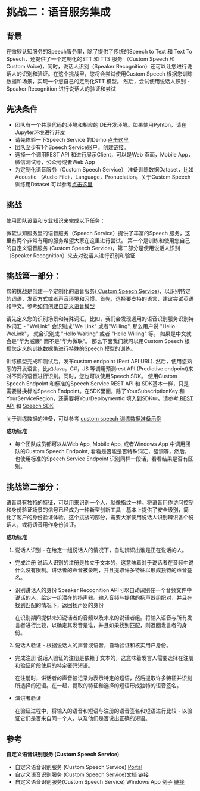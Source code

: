 # 挑战二：语音服务集成

## 背景

在微软认知服务的Speech服务里，除了提供了传统的Speech to Text 和 Text To Speech，还提供了一个定制化的STT 和 TTS 服务 （Custom Speech 和 Custom Voice)，同时，说话人识别（Speaker Recognition）还可以让您进行说话人的识别和验证。在这个挑战里，您将会尝试使用Custom Speech 根据您训练数据和场景，实现一个您自己的定制化STT 模型。 然后，尝试使用说话人识别 - Speaker Recognition 进行说话人的验证和尝试

## 先决条件

* 团队有一个共享代码的环境和相应的IDE开发环境。如果使用Pyhton，请在Jupyter环境进行开发
* 请先体验一下Speech Service 的Demo <a href="https://azure.microsoft.com/zh-cn/services/cognitive-services/directory/speech/" target="_blank">点击这里</a>
* 团队至少有1个Speech Service账户。创建<a href="https://azure.microsoft.com/zh-cn/try/cognitive-services/my-apis/?api=speech-services" target="_blank">链接</a>。
* 选择一个调用REST API 和进行展示Client，可以是Web 页面，Mobile App，微信测试号，公众号或者Web App
* 为定制化语音服务（Custom Speech Service） 准备训练数据Dataset，比如Acoustic （Audio File），Language，Pronuciation。关于Custom Speech 训练用Dataset 可以参考<a href="https://docs.microsoft.com/en-us/azure/cognitive-services/speech-service/how-to-customize-speech-models" target="_blank">点击这里</a>

## 挑战

使用团队设置和专业知识来完成以下任务：

微软认知服务里的语音服务（Speech Service）提供了丰富的Speech 服务，这里有两个非常有用的服务希望大家在这里进行尝试。 第一个是训练和使用您自己的自定义语音服务 (Custom Speech Service)，第二部分是使用说话人识别（Speaker Recognition）来去对说话人进行识别和验证

## 挑战第一部分：
您的挑战是创建一个定制化的语音服务(<a href="https://cris.ai/Home/CustomSpeechCustom" target="_blank"> Custom Speech Service</a>)，以识别特定的词语，发音方式或者声音环境和习惯。首先，选择要支持的语言，建议尝试英语和中文。参考<a href="https://docs.microsoft.com/en-us/azure/cognitive-services/speech-service/how-to-customize-speech-models" target="_blank">如何创建自定义语音模型</a> 

请先定义您的识别场景和特殊词汇，比如，我们会发现通用的语音识别服务识别特殊词汇 - "WeLink" 会识别成"We Link" 或者"Willing", 那么用户说 "Hello WeLink"， 就会识别成 "Hello Waiting" 或者 "Hello Willing" 等。 如果是中文就会是"华为威廉" 而不是"华为微联"。 那么下面我们就可以用Custom Speech 根据您定义的训练数据集进行特殊的Speech 模型的训练。 

训练模型完成和测试后，发布custom endpoint (Rest API URL). 然后，使用您熟悉的开发语言，比如Java，C#，JS 等调用预测rest API (Predictive endpoint)来对不同的语音进行识别。同时，您也可以使用Speech SDK。 使用Custom Speech Endpoint 和标准的Speech Service REST API 和 SDK基本一样，只是需要替换标准Speech Endpoint。在SDK里面，除了YourSubscriptionKey 和YourServiceRegion，还需要将YourDeploymentId 填入到SDK中。请参考<a href="https://docs.microsoft.com/en-us/azure/cognitive-services/speech-service/rest-apis#speech-to-text" target="_blank"> REST API</a> 和 <a href="https://docs.microsoft.com/en-us/azure/cognitive-services/speech-service/speech-sdk" target="_blank"> Speech SDK</a>  

关于训练数据的准备，可以参考 <a href="https://github.com/Microsoft/Cognitive-Custom-Speech-Service" target="_blank">custom speech 训练数据准备示例</a>

**成功标准**
* 每个团队成员都可以从Web App, Mobile App, 或者Windows App 中调用团队的Custom Speech Endpoint, 看看是否能是否特殊词汇，强调等，然后，也使用标准的Speech Service Endpoint 识别同样一段话，看看结果是否有区别。

## 挑战第二部分：
语音具有独特的特征，可以用来识别一个人，就像指纹一样。将语音用作访问控制和身份验证场景的信号已经成为一种新型创新工具 - 基本上提供了安全级​​别，简化了客户的身份验证体验。这个挑战的部分，需要大家使用说话人识别辨识各个说话人，或将语音用作身份验证。

**成功标准**
1. 说话人识别 - 在给定一组说话人的情况下，自动辨识出谁是正在说话的人。

* 完成注册
  说话人识别的注册是独立于文本的，这意味着对于说话者在音频中说什么没有限制。讲话者的声音被录制，并且提取许多特征以形成独特的声音签名。

* 识别讲话人的身份 
  Speaker Recognition API可以自动识别在一个音频文件中说话的人，给定一组潜在的扬声器。输入音频与提供的扬声器组配对，并且在找到匹配的情况下，返回扬声器的身份

  在识别期间提供未知说话者的音频以及未来的说话者组。将输入语音与所有发言者进行比较，以确定其发音是谁，并且如果找到匹配，则返回发言者的身份。

2. 说话人验证 - 根据说话人的声音或语音，自动验证和核实用户身份。

* 完成注册 
  说话人验证的注册是依赖于文本的，这意味着发言人需要选择在注册和验证阶段使用的特定密码短语。

  在注册时，讲话者的声音被记录为表示特定的短语，然后提取许多特征并识别所选择的短语。在一起，提取的特征和选择的短语形成独特的语音签名。

* 演讲者验证

  在验证过程中，将输入的语音和短语与注册的语音签名和短语进行比较 - 以验证它们是否来自同一个人，以及他们是否说出正确的短语。

## 参考

**自定义语音识别服务 (Custom Speech Service)**

* 自定义语音识别服务 (Custom Speech Service) <a href="https://cris.ai/" target="_blank">Portal</a>
* 自定义语音识别服务 (Custom Speech Service)文档 <a href="https://docs.microsoft.com/zh-cn/azure/cognitive-services/speech-service/how-to-customize-speech-models" target="_blank">链接</a>
* 自定义语音识别服务(Custom Speech Service) Windows App 例子 <a href="https://github.com/Azure-Samples/cognitive-services-speech-sdk/tree/master/Windows/csharp_samples" target="_blank">链接</a>
